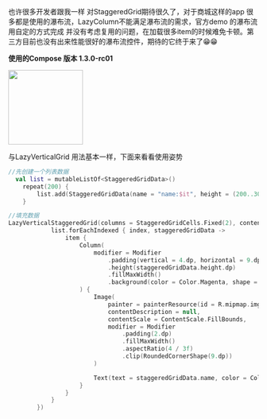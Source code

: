 ﻿也许很多开发者跟我一样 对StaggeredGrid期待很久了，对于商城这样的app 很多都是使用的瀑布流，LazyColumn不能满足瀑布流的需求，官方demo 的瀑布流用自定的方式完成 并没有考虑复用的问题，在加载很多item的时候难免卡顿。第三方目前也没有出来性能很好的瀑布流控件，期待的它终于来了😁😁

**使用的Compose 版本 1.3.0-rc01**

<img src="https://img-blog.csdnimg.cn/7da4f89756ea4bc0b2ae8e6c8b76358a.png" width = "150"/>


与LazyVerticalGrid 用法基本一样，下面来看看使用姿势

```kotlin
//先创建一个列表数据
  val list = mutableListOf<StaggeredGridData>()
    repeat(200) {
        list.add(StaggeredGridData(name = "name:$it", height = (200..300).random()))
    }

//填充数据
LazyVerticalStaggeredGrid(columns = StaggeredGridCells.Fixed(2), content = {
            list.forEachIndexed { index, staggeredGridData ->
                item {
                    Column(
                        modifier = Modifier
                            .padding(vertical = 4.dp, horizontal = 9.dp)
                            .height(staggeredGridData.height.dp)
                            .fillMaxWidth()
                            .background(color = Color.Magenta, shape = RoundedCornerShape(9.dp)),
                    ) {
                        Image(
                            painter = painterResource(id = R.mipmap.img_10),
                            contentDescription = null,
                            contentScale = ContentScale.FillBounds,
                            modifier = Modifier
                                .padding(2.dp)
                                .fillMaxWidth()
                                .aspectRatio(4 / 3f)
                                .clip(RoundedCornerShape(9.dp))
                        )

                        Text(text = staggeredGridData.name, color = Color.Black, fontSize = 16.sp)
                    }
                }
            }
        })

```


